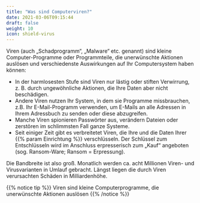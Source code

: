 ```yaml
---
title: "Was sind Computerviren?"
date: 2021-03-06T09:15:44
draft: false
weight: 10
icon: shield-virus
---
```


Viren (auch „Schadprogramm“, „Malware“ etc. genannt) sind kleine Computer-Programme oder Programmteile, die unerwünschte Aktionen auslösen und verschiedenste Auswirkungen auf Ihr Computersystem haben können:

- In der harmlosesten Stufe sind Viren nur lästig oder stiften Verwirrung, z. B. durch ungewöhnliche Aktionen, die Ihre Daten aber nicht beschädigen.
- Andere Viren nutzen Ihr System, in dem sie Programme missbrauchen, z.B. Ihr E-Mail-Programm verwenden, um E-Mails an alle Adressen in Ihrem Adressbuch zu senden oder diese abzugreifen.
- Manche Viren spionieren Passwörter aus, verändern Dateien oder zerstören im schlimmsten Fall ganze Systeme.
- Seit einiger Zeit gibt es verbreitetet Viren, die Ihre und die Daten Ihrer {{% param Einrichtung %}} verschlüsseln. Der Schlüssel zum Entschlüsseln wird im Anschluss erpresserisch zum „Kauf“ angeboten (sog. Ransom-Ware; Ransom = Erpressung).

Die Bandbreite ist also groß. Monatlich werden ca. acht Millionen Viren- und Virusvarianten in Umlauf gebracht. Längst liegen die durch Viren verursachten Schäden in Milliardenhöhe.

{{% notice tip %}}
Viren sind kleine Computerprogramme, die unerwünschte Aktionen auslösen
	{{% /notice %}}